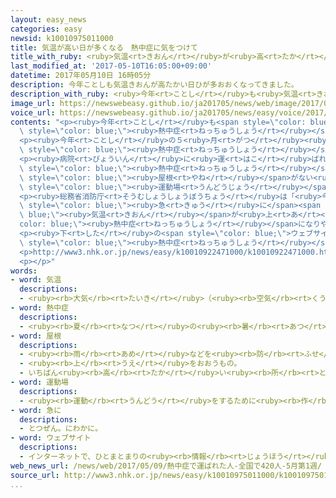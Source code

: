 ```yaml
---
layout: easy_news
categories: easy
newsid: k10010975011000
title: 気温が高い日が多くなる　熱中症に気をつけて
title_with_ruby: <ruby>気温<rt>きおん</rt></ruby>が<ruby>高<rt>たか</rt></ruby>い<ruby>日<rt>ひ</rt></ruby>が<ruby>多<rt>おお</rt></ruby>くなる　<ruby>熱中症<rt>ねっちゅうしょう</rt></ruby>に<ruby>気<rt>き</rt></ruby>をつけて
last_modified_at: '2017-05-10T16:05:00+09:00'
datetime: 2017年05月10日 16時05分
description: 今年ことしも気温きおんが高たかい日ひが多おおくなってきました。
description_with_ruby: <ruby>今年<rt>ことし</rt></ruby>も<ruby>気温<rt>きおん</rt></ruby>が<ruby>高<rt>たか</rt></ruby>い<ruby>日<rt>ひ</rt></ruby>が<ruby>多<rt>おお</rt></ruby>くなってきました。
image_url: https://newswebeasy.github.io/ja201705/news/web/image/2017/05/10/k10010975011000.jpg
voice_url: https://newswebeasy.github.io/ja201705/news/easy/voice/2017/05/10/k10010975011000.mp3
contents: "<p><ruby>今年<rt>ことし</rt></ruby>も<span style=\"color: blue;\"><ruby>気温<rt>きおん</rt></ruby></span>が<ruby>高<rt>たか</rt></ruby>い<ruby>日<rt>ひ</rt></ruby>が<ruby>多<rt>おお</rt></ruby>くなってきました。<ruby>総務省消防庁<rt>そうむしょうしょうぼうちょう</rt></ruby>は<span\
  \ style=\"color: blue;\"><ruby>熱中症<rt>ねっちゅうしょう</rt></ruby></span>で<ruby>病院<rt>びょういん</rt></ruby>に<ruby>運<rt>はこ</rt></ruby>ばれた<ruby>人<rt>ひと</rt></ruby>が<ruby>何<rt>なん</rt></ruby><ruby>人<rt>にん</rt></ruby>いるか<ruby>毎年<rt>まいとし</rt></ruby>５<ruby>月<rt>がつ</rt></ruby>から<ruby>調<rt>しら</rt></ruby>べています。</p>\n\
  <p><ruby>今年<rt>ことし</rt></ruby>の５<ruby>月<rt>がつ</rt></ruby><ruby>１日<rt>ついたち</rt></ruby>～<ruby>７日<rt>なのか</rt></ruby>の１<ruby>週間<rt>しゅうかん</rt></ruby>には、４２２<ruby>人<rt>にん</rt></ruby>が<span\
  \ style=\"color: blue;\"><ruby>熱中症<rt>ねっちゅうしょう</rt></ruby></span>で<ruby>病院<rt>びょういん</rt></ruby>に<ruby>運<rt>はこ</rt></ruby>ばれました。<ruby>去年<rt>きょねん</rt></ruby>より９<ruby>人<rt>にん</rt></ruby><ruby>多<rt>おお</rt></ruby>くなりました。４２２<ruby>人<rt>にん</rt></ruby>の<ruby>中<rt>なか</rt></ruby>で<ruby>１人<rt>ひとり</rt></ruby>が<ruby>亡<rt>な</rt></ruby>くなって、１３５<ruby>人<rt>にん</rt></ruby>が<ruby>入院<rt>にゅういん</rt></ruby>しました。</p>\n\
  <p><ruby>病院<rt>びょういん</rt></ruby>に<ruby>運<rt>はこ</rt></ruby>ばれた<ruby>人<rt>ひと</rt></ruby>の４５％は６５<ruby>歳<rt>さい</rt></ruby><ruby>以上<rt>いじょう</rt></ruby>でした。２７％は０<ruby>歳<rt>さい</rt></ruby>〜１７<ruby>歳<rt>さい</rt></ruby>の<ruby>子<rt>こ</rt></ruby>どもでした。<span\
  \ style=\"color: blue;\"><ruby>熱中症<rt>ねっちゅうしょう</rt></ruby></span>になった<ruby>場所<rt>ばしょ</rt></ruby>は、<ruby>家<rt>いえ</rt></ruby>の<ruby>中<rt>なか</rt></ruby>や<ruby>庭<rt>にわ</rt></ruby>が３１％、<span\
  \ style=\"color: blue;\"><ruby>屋根<rt>やね</rt></ruby></span>がない<ruby>駐車場<rt>ちゅうしゃじょう</rt></ruby>や<span\
  \ style=\"color: blue;\"><ruby>運動場<rt>うんどうじょう</rt></ruby></span>などが２１％でした。</p>\n\
  <p><ruby>総務省消防庁<rt>そうむしょうしょうぼうちょう</rt></ruby>は「<ruby>今<rt>いま</rt></ruby>の<ruby>季節<rt>きせつ</rt></ruby>は、まだ<ruby>体<rt>からだ</rt></ruby>が<ruby>暑<rt>あつ</rt></ruby>さに<ruby>慣<rt>な</rt></ruby>れていません。<span\
  \ style=\"color: blue;\"><ruby>急<rt>きゅう</rt></ruby>に</span><span style=\"color:\
  \ blue;\"><ruby>気温<rt>きおん</rt></ruby></span>が<ruby>上<rt>あ</rt></ruby>がると<span style=\"\
  color: blue;\"><ruby>熱中症<rt>ねっちゅうしょう</rt></ruby></span>になりやすいので、<ruby>気<rt>き</rt></ruby>をつけてください」と<ruby>言<rt>い</rt></ruby>っています。</p>\n\
  <p><ruby>下<rt>した</rt></ruby>の<span style=\"color: blue;\">ウェブサイト</span>には、<span\
  \ style=\"color: blue;\"><ruby>熱中症<rt>ねっちゅうしょう</rt></ruby></span>にならないためにどうしたらいいかをやさしい<ruby>日本語<rt>にほんご</rt></ruby>で<ruby>書<rt>か</rt></ruby>いてあります。</p>\n\
  <p>http://www3.nhk.or.jp/news/easy/k10010922471000/k10010922471000.html</p>\n<p></p>\n\
  <p></p>"
words:
- word: 気温
  descriptions:
  - <ruby><rb>大気</rb><rt>たいき</rt></ruby>（<ruby><rb>空気</rb><rt>くうき</rt></ruby>）の<ruby><rb>温度</rb><rt>おんど</rt></ruby>。
- word: 熱中症
  descriptions:
  - <ruby><rb>夏</rb><rt>なつ</rt></ruby>の<ruby><rb>暑</rb><rt>あつ</rt></ruby>さなどで、<ruby><rb>熱</rb><rt>ねつ</rt></ruby>が<ruby><rb>体内</rb><rt>たいない</rt></ruby>にたまって<ruby><rb>起</rb><rt>お</rt></ruby>こる<ruby><rb>病気</rb><rt>びょうき</rt></ruby>。ひどい<ruby><rb>頭痛</rb><rt>ずつう</rt></ruby>がしたり、<ruby><rb>気</rb><rt>き</rt></ruby>を<ruby><rb>失</rb><rt>うしな</rt></ruby>ったりする。
- word: 屋根
  descriptions:
  - <ruby><rb>雨</rb><rt>あめ</rt></ruby>などを<ruby><rb>防</rb><rt>ふせ</rt></ruby>ぐために、<ruby><rb>家</rb><rt>いえ</rt></ruby>をおおうもの。
  - <ruby><rb>上</rb><rt>うえ</rt></ruby>をおおうもの。
  - いちばん<ruby><rb>高</rb><rt>たか</rt></ruby>い<ruby><rb>所</rb><rt>ところ</rt></ruby>。
- word: 運動場
  descriptions:
  - <ruby><rb>運動</rb><rt>うんどう</rt></ruby>をするために<ruby><rb>作</rb><rt>つく</rt></ruby>られた<ruby><rb>広</rb><rt>ひろ</rt></ruby>い<ruby><rb>場所</rb><rt>ばしょ</rt></ruby>。
- word: 急に
  descriptions:
  - とつぜん。にわかに。
- word: ウェブサイト
  descriptions:
  - インターネットで、ひとまとまりの<ruby><rb>情報</rb><rt>じょうほう</rt></ruby>が<ruby><rb>置</rb><rt>お</rt></ruby>かれている<ruby><rb>場所</rb><rt>ばしょ</rt></ruby>。サイト。
web_news_url: /news/web/2017/05/09/熱中症で運ばれた人-全国で420人-5月第1週/
source_url: http://www3.nhk.or.jp/news/easy/k10010975011000/k10010975011000.html
...
```

